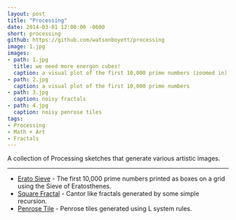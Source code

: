 ```yaml
---
layout: post
title: "Processing"
date: 2014-03-01 12:00:00 -0600
short: processing
github: https://github.com/watsonboyett/processing
image: 1.jpg
images:
- path: 1.jpg
  title: we need more energon cubes!
  caption: a visual plot of the first 10,000 prime numbers (zoomed in)
- path: 2.jpg
  caption: a visual plot of the first 10,000 prime numbers
- path: 3.jpg
  caption: noisy fractals
- path: 4.jpg
  caption: noisy penrose tiles
tags:
- Processing
- Math + Art
- Fractals
---
```


A collection of Processing sketches that generate various artistic images.

-----

* [Erato Sieve](https://github.com/watsonboyett/ProcessingPlayground/tree/master/EratoSieve) - The first 10,000 prime numbers printed as boxes on a grid using the Sieve of Eratosthenes.
* [Square Fractal]() - Cantor like fractals generated by some simple recursion.
* [Penrose Tile]() - Penrose tiles generated using L system rules.

